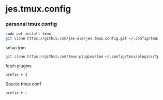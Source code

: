 # jes.tmux.config
### personal tmux config
```bash
sudo apt install tmux
git clone https://github.com/jes-ale/jes.tmux.config.git ~/.config/tmux
```
setup tpm
```bash
git clone https://github.com/tmux-plugins/tpm ~/.config/tmux/plugins/tpm
```
fetch plugins
```bash
prefix + I
```
Source tmux conf
```bash
prefix + r
```
